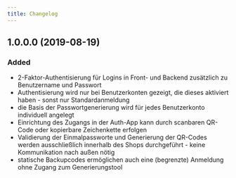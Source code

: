 ```yaml
---
title: Changelog
---
```


## 1.0.0.0 (2019-08-19)

### Added
- 2-Faktor-Authentisierung für Logins in Front- und Backend zusätzlich zu Benutzername und Passwort
- Authentisierung wird nur bei Benutzerkonten gezeigt, die dieses aktiviert haben - sonst nur Standardanmeldung
- die Basis der Passwortgenerierung wird für jedes Benutzerkonto individuell angelegt
- Einrichtung des Zugangs in der Auth-App kann durch scanbaren QR-Code oder kopierbare Zeichenkette erfolgen
- Validierung der Einmalpassworte und Generierung der QR-Codes werden ausschließlich innerhalb des Shops durchgeführt - keine Kommunikation nach außen nötig
- statische Backupcodes ermöglichen auch eine (begrenzte) Anmeldung ohne Zugang zum Generierungstool
